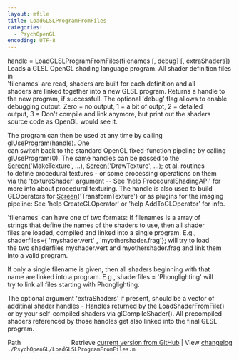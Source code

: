 ```yaml
---
layout: mfile
title: LoadGLSLProgramFromFiles
categories:
  - PsychOpenGL
encoding: UTF-8
---
```


handle = LoadGLSLProgramFromFiles(filenames [, debug] [, extraShaders])  
Loads a GLSL OpenGL shading language program. All shader definition files in  
'filenames' are read, shaders are built for each definition and all  
shaders are linked together into a new GLSL program. Returns a handle to  
the new program, if successfull. The optional 'debug' flag allows to enable  
debugging output: Zero = no output, 1 = a bit of outpt, 2 = detailed  
output, 3 = Don't compile and link anymore, but print out the shaders  
source code as OpenGL would see it.  

The program can then be used at any time by calling glUseProgram(handle). One  
can switch back to the standard OpenGL fixed-function pipeline by calling  
glUseProgram(0). The same handles can be passed to the  
[Screen](/docs/Screen)('MakeTexture', ...), [Screen](/docs/Screen)('DrawTexture', ...); et al. routines  
to define procedural textures - or some processing operations on them  
via the  'textureShader' argument -- See 'help ProceduralShadingAPI' for  
more info about procedural texturing. The handle is also used to build  
GLOperators for [Screen](/docs/Screen)('TransformTexture') or as plugins for the imaging  
pipeline: See 'help CreateGLOperator' or 'help AddToGLOperator' for info.  

'filenames' can have one of two formats: If filenames is a array of  
strings that define the names of the shaders to use, then all shader  
files are loaded, compiled and linked into a single program. E.g.,  
shaderfiles={ 'myshader.vert' , 'myothershader.frag'}; will try to load  
the two shaderfiles myshader.vert and myothershader.frag and link them  
into a valid program.  

If only a single filename is given, then all shaders beginning with that  
name are linked into a program. E.g., shaderfiles = 'Phonglighting' will  
try to link all files starting with Phonglighting.  

The optional argument 'extraShaders' if present, should be a vector of  
additinal shader handles - Handles returned by the LoadShaderFromFile()  
or by your self-compiled shaders via glCompileShader(). All precompiled  
shaders referenced by those handles get also linked into the final GLSL  
program.  


<div class="code_header" style="text-align:right;">
  <span style="float:left;">Path&nbsp;&nbsp;</span> <span class="counter">Retrieve <a href=
  "https://raw.github.com/Psychtoolbox-3/Psychtoolbox-3/beta/./PsychOpenGL/LoadGLSLProgramFromFiles.m">current version from GitHub</a> | View <a href=
  "https://github.com/Psychtoolbox-3/Psychtoolbox-3/commits/beta/./PsychOpenGL/LoadGLSLProgramFromFiles.m">changelog</a></span>
</div>
<div class="code">
  <code>./PsychOpenGL/LoadGLSLProgramFromFiles.m</code>
</div>
